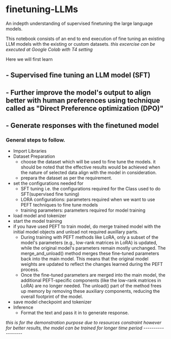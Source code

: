 # finetuning-LLMs
An indepth understanding of supervised finetuning the large language models.

This notebook consists of an end to end execution of fine tuning an existing LLM models 
with the existing or custom datasets.
*this excercise can be executed at Google Colab with T4 setting*

Here we will first learn 
  ## - Supervised fine tuning an LLM model (SFT)
  ## - Further improve the model's output to align better with human preferences using technique called as "Direct Preference optimization (DPO)"
  ## - Generate responses with the finetuned model


### General steps to follow.
  - Import Libraries
  - Dataset Preparation
       - choose the dataset which will be used to fine tune the models. it should be noted that the effective results would be achieved when the nature of selected data align with the model in consideration.
       - prepara the dataset as per the requirement.
  - set the configurations needed for
       - SFT tuning i.e. the configurations required for the Class used to do SFT(supervised fine tuning)
       - LORA configurations: parameters required when we want to use PEFT techniques to fine tune models
       - training parameters: parameters required for model training
  - load model and tokenizer
  - start the model training
  - if you have used PEFT to train model, do merge trained model with the initial model objects and unload not required auxillary parts.
       - During training with PEFT methods like LoRA, only a subset of the model's parameters (e.g., low-rank matrices in LoRA) is updated, while the original model's parameters remain mostly unchanged. The 
         merge_and_unload() method merges these fine-tuned parameters back into the main model. This means that the original model weights are updated to reflect the changes learned during the PEFT process.
       - Once the fine-tuned parameters are merged into the main model, the additional PEFT-specific components (like the low-rank matrices in LoRA) are no longer needed. The unload() part of the method frees up 
         memory by removing these auxiliary components, reducing the overall footprint of the model.
  - save model checkpoint and tokenizer
  - Inference
       - Format the text and pass it in to generate response.
   
   *this is for the demonstration purpose due to resources constraint however for better results, the model can be trained for longer time period*
   *------------------*
  
